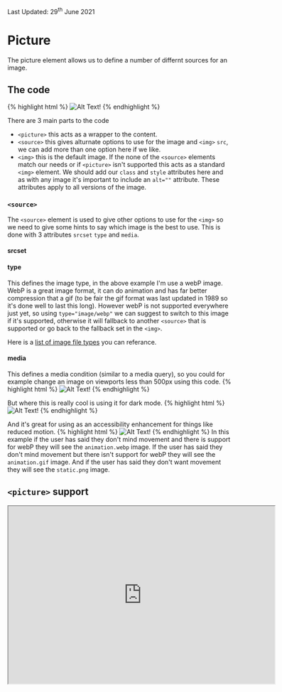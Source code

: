 <div class="updated">Last Updated: <time datetime="2021-06-29">29<sup>th</sup> June 2021</time></div>

# Picture

The picture element allows us to define a number of differnt sources for an image.

## The code
{% highlight html %}
<picture>
  <source srcset="webP-image.webp" type="image/webp">
  <img src="fallback-image.gif" alt="Alt Text!" style="">
</picture>
{% endhighlight %}

There are 3 main parts to the code
 * `<picture>` this acts as a wrapper to the content.
 * `<source>` this gives alturnate options to use for the image and  `<img>` `src`, we can add more than one option here if we like.
 * `<img>` this is the default image.  If the none of the `<source>` elements match our needs or if `<picture>` isn't supported this acts as a standard `<img>` element.  We should add our `class` and `style` attributes here and as with any image it's important to include an `alt=""` attribute.  These attributes apply to all versions of the image.

### `<source>`
The `<source>` element is used to give other options to use for the `<img>` so we need to give some hints to say which image is the best to use.  This is done with 3 attributes `srcset` `type` and `media`.

#### srcset


#### type
This defines the image type, in the above example I'm use a webP image.  WebP is a great image format, it can do animation and has far better compression that a gif (to be fair the gif format was last updated in 1989 so it's done well to last this long).  However webP is not supported everywhere just yet, so using `type="image/webp"` we can suggest to switch to this image if it's supported, otherwise it will fallback to another `<source>` that is supported or go back to the fallback set in the `<img>`.

Here is a [list of image file types](https://developer.mozilla.org/en-US/docs/Web/Media/Formats/Image_types)  you can referance.

#### media
This defines a media condition (similar to a media query), so you could for example change an image on viewports less than 500px using this code.
{% highlight html %}
<picture>
  <source srcset="small-logo.png" media="(max-width: 500px)">
  <img src="big-logo.png" alt="Alt Text!" style="">
</picture>
{% endhighlight %}

But where this is really cool is using it for dark mode.
{% highlight html %}
<picture>
  <source srcset="dark-img.png" media="(prefers-color-scheme: dark)">
  <img src="light-img.png" alt="Alt Text!" style="">
</picture>
{% endhighlight %}

And it's great for using as an accessibility enhancement for things like reduced motion.
{% highlight html %}
<picture>
  <source srcset="animation.webp"  type="image/webp" media="(prefers-reduced-motion: no-preference)">
  <source srcset="animation.gif"  type="image/gif" media="(prefers-reduced-motion: no-preference)">
  <img src="static.png" alt="Alt Text!" style="">
</picture>
{% endhighlight %}
In this example if the user has said they don't mind movement and there is support for webP they will see the `animation.webp` image.
If the user has said they don't mind movement but there isn't support for webP they will see the `animation.gif` image.
And if the user has said they don't want movement they will see the `static.png` image.

## `<picture>` support
<iframe src="https://embed.caniemail.com/html-picture/" width="600" height="400" class="caniemail" title="picture element support from caniemail.com"></iframe>
